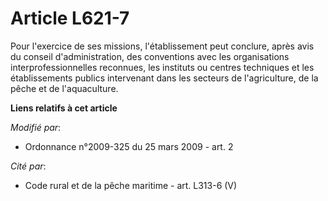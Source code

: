 # Article L621-7

Pour l'exercice de ses missions, l'établissement peut conclure, après avis du conseil d'administration, des conventions avec
les organisations interprofessionnelles reconnues, les instituts ou centres techniques et les établissements publics
intervenant dans les secteurs de l'agriculture, de la pêche et de l'aquaculture.

**Liens relatifs à cet article**

_Modifié par_:

  - Ordonnance n°2009-325 du 25 mars 2009 - art. 2

_Cité par_:

  - Code rural et de la pêche maritime - art. L313-6 (V)
